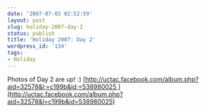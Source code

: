 ```yaml
---
date: '2007-07-02 02:52:59'
layout: post
slug: holiday-2007-day-2
status: publish
title: 'Holiday 2007: Day 2'
wordpress_id: '134'
tags:
- Holiday
---
```


Photos of Day 2 are up! :)
[http://uctac.facebook.com/album.php?aid=32578&l;=c199b&id;=538980025 ](http://uctac.facebook.com/album.php?aid=32578&l=c199b&id=538980025)
